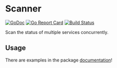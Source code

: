 Scanner
=======

[![GoDoc](https://godoc.org/github.com/gonzalo-bulnes/scanner?status.svg)](https://godoc.org/github.com/gonzalo-bulnes/scanner)
[![Go Report Card](https://goreportcard.com/badge/github.com/gonzalo-bulnes/scanner)](https://goreportcard.com/report/github.com/gonzalo-bulnes/scanner)
[![Build Status](https://travis-ci.org/gonzalo-bulnes/scanner.svg?branch=main)](https://travis-ci.org/gonzalo-bulnes/scanner)

Scan the status of multiple services concurrently.

Usage
-----

There are examples in the package [documentation][godoc]!

  [godoc]: https://godoc.org/github.com/gonzalo-bulnes/scanner
